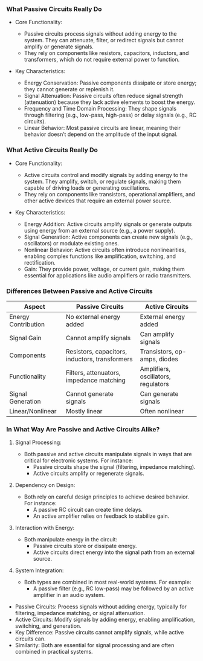 ### What Passive Circuits Really Do
- Core Functionality:
  - Passive circuits process signals without adding energy to the system. They can attenuate, filter, or redirect signals but cannot amplify or generate signals.
  - They rely on components like resistors, capacitors, inductors, and transformers, which do not require external power to function.

- Key Characteristics:
  - Energy Conservation: Passive components dissipate or store energy; they cannot generate or replenish it.
  - Signal Attenuation: Passive circuits often reduce signal strength (attenuation) because they lack active elements to boost the energy.
  - Frequency and Time Domain Processing: They shape signals through filtering (e.g., low-pass, high-pass) or delay signals (e.g., RC circuits).
  - Linear Behavior: Most passive circuits are linear, meaning their behavior doesn’t depend on the amplitude of the input signal.

### What Active Circuits Really Do
- Core Functionality:
  - Active circuits control and modify signals by adding energy to the system. They amplify, switch, or regulate signals, making them capable of driving loads or generating oscillations.
  - They rely on components like transistors, operational amplifiers, and other active devices that require an external power source.

- Key Characteristics:
  - Energy Addition: Active circuits amplify signals or generate outputs using energy from an external source (e.g., a power supply).
  - Signal Generation: Active components can create new signals (e.g., oscillators) or modulate existing ones.
  - Nonlinear Behavior: Active circuits often introduce nonlinearities, enabling complex functions like amplification, switching, and rectification.
  - Gain: They provide power, voltage, or current gain, making them essential for applications like audio amplifiers or radio transmitters.

### Differences Between Passive and Active Circuits
| Aspect               | Passive Circuits                           | Active Circuits                           |
|--------------------------|-----------------------------------------------|----------------------------------------------|
| Energy Contribution   | No external energy added                      | External energy added                        |
| Signal Gain           | Cannot amplify signals                        | Can amplify signals                          |
| Components            | Resistors, capacitors, inductors, transformers | Transistors, op-amps, diodes                 |
| Functionality         | Filters, attenuators, impedance matching      | Amplifiers, oscillators, regulators          |
| Signal Generation     | Cannot generate signals                       | Can generate signals                         |
| Linear/Nonlinear      | Mostly linear                                 | Often nonlinear                              |

### In What Way Are Passive and Active Circuits Alike?
1. Signal Processing:
   - Both passive and active circuits manipulate signals in ways that are critical for electronic systems. For instance:
     - Passive circuits shape the signal (filtering, impedance matching).
     - Active circuits amplify or regenerate signals.

2. Dependency on Design:
   - Both rely on careful design principles to achieve desired behavior. For instance:
     - A passive RC circuit can create time delays.
     - An active amplifier relies on feedback to stabilize gain.

3. Interaction with Energy:
   - Both manipulate energy in the circuit:
     - Passive circuits store or dissipate energy.
     - Active circuits direct energy into the signal path from an external source.

4. System Integration:
   - Both types are combined in most real-world systems. For example:
     - A passive filter (e.g., RC low-pass) may be followed by an active amplifier in an audio system.

- Passive Circuits: Process signals without adding energy, typically for filtering, impedance matching, or signal attenuation.
- Active Circuits: Modify signals by adding energy, enabling amplification, switching, and generation.
- Key Difference: Passive circuits cannot amplify signals, while active circuits can.
- Similarity: Both are essential for signal processing and are often combined in practical systems.
